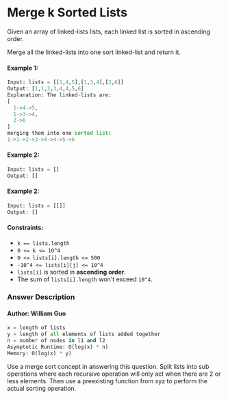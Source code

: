 # Merge k Sorted Lists

Given an array of linked-lists lists, each linked list is sorted in ascending order.

Merge all the linked-lists into one sort linked-list and return it.

#### Example 1:
```python
Input: lists = [[1,4,5],[1,3,4],[2,6]]
Output: [1,1,2,3,4,4,5,6]
Explanation: The linked-lists are:
[
  1->4->5,
  1->3->4,
  2->6
]
merging them into one sorted list:
1->1->2->3->4->4->5->6
```

#### Example 2:
```python
Input: lists = []
Output: []
```

#### Example 2:
```python
Input: lists = [[]]
Output: []
```

#### Constraints:
* ```k == lists.length```
* ```0 <= k <= 10^4```
* ```0 <= lists[i].length <= 500```
* ```-10^4 <= lists[i][j] <= 10^4```
* ```lists[i]``` is sorted in **ascending order**.
* The sum of ```lists[i].length``` won't exceed ```10^4```.


### Answer Description
#### Author: William Guo
```python
x = length of lists
y = length of all elements of lists added together
n = number of nodes in l1 and l2
Asymptotic Runtime: O(log(x) * n)
Memory: O(log(x) * y)
```

Use a merge sort concept in answering this question. Split lists into sub operations where each recursive operation will only act when there are 2 or less elements. Then use a preexisting function from xyz to perform the actual sorting operation.
